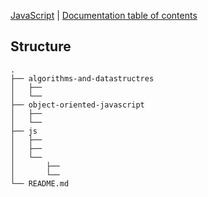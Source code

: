 [JavaScript](https://github.com/RussellAbraham/javascript) | [Documentation
table of contents](README.md)

## Structure

```
.
├── algorithms-and-datastructres
│   ├── 
│   └── 
├── object-oriented-javascript
│   ├── 
│   └── 
├── js
│   ├── 
│   ├── 
│   └── 
│       ├── 
│       └── 
└── README.md
```
